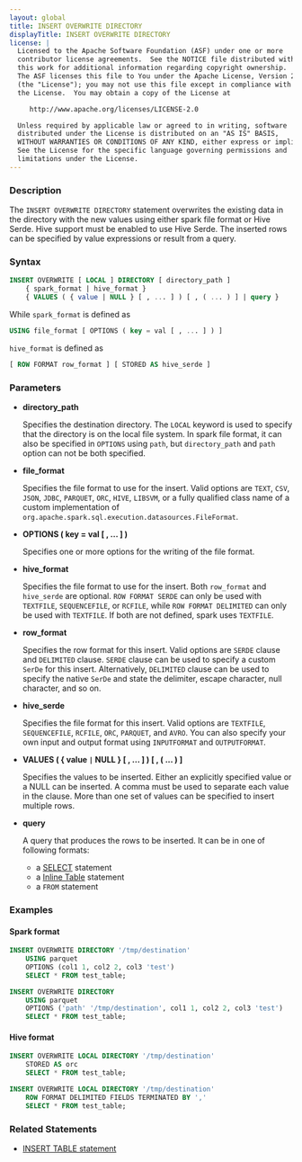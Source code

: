 ```yaml
---
layout: global
title: INSERT OVERWRITE DIRECTORY
displayTitle: INSERT OVERWRITE DIRECTORY
license: |
  Licensed to the Apache Software Foundation (ASF) under one or more
  contributor license agreements.  See the NOTICE file distributed with
  this work for additional information regarding copyright ownership.
  The ASF licenses this file to You under the Apache License, Version 2.0
  (the "License"); you may not use this file except in compliance with
  the License.  You may obtain a copy of the License at

     http://www.apache.org/licenses/LICENSE-2.0

  Unless required by applicable law or agreed to in writing, software
  distributed under the License is distributed on an "AS IS" BASIS,
  WITHOUT WARRANTIES OR CONDITIONS OF ANY KIND, either express or implied.
  See the License for the specific language governing permissions and
  limitations under the License.
---
```


### Description

The `INSERT OVERWRITE DIRECTORY` statement overwrites the existing data in the directory with the new values using either spark file format or Hive Serde. 
Hive support must be enabled to use Hive Serde. The inserted rows can be specified by value expressions or result from a query.

### Syntax

```sql
INSERT OVERWRITE [ LOCAL ] DIRECTORY [ directory_path ]
    { spark_format | hive_format }
    { VALUES ( { value | NULL } [ , ... ] ) [ , ( ... ) ] | query }
```

While `spark_format` is defined as
```sql
USING file_format [ OPTIONS ( key = val [ , ... ] ) ]
```

`hive_format` is defined as
```sql
[ ROW FORMAT row_format ] [ STORED AS hive_serde ]
```

### Parameters

* **directory_path**

    Specifies the destination directory. The `LOCAL` keyword is used to specify that the directory is on the local file system.
    In spark file format, it can also be specified in `OPTIONS` using `path`, but `directory_path` and `path` option can not be both specified.

* **file_format**

    Specifies the file format to use for the insert. Valid options are `TEXT`, `CSV`, `JSON`, `JDBC`, `PARQUET`, `ORC`, `HIVE`, `LIBSVM`, or a fully qualified class name of a custom implementation of `org.apache.spark.sql.execution.datasources.FileFormat`.

* **OPTIONS ( key = val [ , ... ] )**

    Specifies one or more options for the writing of the file format.

* **hive_format**

    Specifies the file format to use for the insert. Both `row_format` and `hive_serde` are optional. `ROW FORMAT SERDE` can only be used with `TEXTFILE`, `SEQUENCEFILE`, or `RCFILE`, while `ROW FORMAT DELIMITED` can only be used with `TEXTFILE`. If both are not defined, spark uses `TEXTFILE`.

* **row_format**

    Specifies the row format for this insert. Valid options are `SERDE` clause and `DELIMITED` clause. `SERDE` clause can be used to specify a custom `SerDe` for this insert. Alternatively, `DELIMITED` clause can be used to specify the native `SerDe` and state the delimiter, escape character, null character, and so on.

* **hive_serde**

    Specifies the file format for this insert. Valid options are `TEXTFILE`, `SEQUENCEFILE`, `RCFILE`, `ORC`, `PARQUET`, and `AVRO`. You can also specify your own input and output format using `INPUTFORMAT` and `OUTPUTFORMAT`.

* **VALUES ( { value `|` NULL } [ , ... ] ) [ , ( ... ) ]**

    Specifies the values to be inserted. Either an explicitly specified value or a NULL can be inserted.
    A comma must be used to separate each value in the clause. More than one set of values can be specified to insert multiple rows.

* **query**

    A query that produces the rows to be inserted. It can be in one of following formats:
    * a [SELECT](sql-ref-syntax-qry-select.html) statement
    * a [Inline Table](sql-ref-syntax-qry-select-inline-table.html) statement
    * a `FROM` statement

### Examples

#### Spark format
```sql
INSERT OVERWRITE DIRECTORY '/tmp/destination'
    USING parquet
    OPTIONS (col1 1, col2 2, col3 'test')
    SELECT * FROM test_table;

INSERT OVERWRITE DIRECTORY
    USING parquet
    OPTIONS ('path' '/tmp/destination', col1 1, col2 2, col3 'test')
    SELECT * FROM test_table;
```

#### Hive format

```sql
INSERT OVERWRITE LOCAL DIRECTORY '/tmp/destination'
    STORED AS orc
    SELECT * FROM test_table;

INSERT OVERWRITE LOCAL DIRECTORY '/tmp/destination'
    ROW FORMAT DELIMITED FIELDS TERMINATED BY ','
    SELECT * FROM test_table;
```

### Related Statements

* [INSERT TABLE statement](sql-ref-syntax-dml-insert-table.html)


